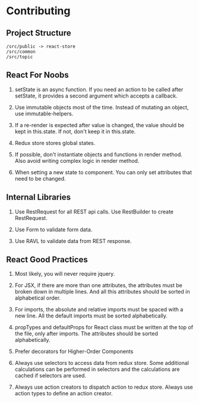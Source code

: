 # Contributing

## Project Structure

```
/src/public -> react-store
/src/common
/src/topic
```

## React For Noobs

1. setState is an async function. If you need an action to be called after setState, it provides a second argument which accepts a callback.

2. Use immutable objects most of the time. Instead of mutating an object, use immutable-helpers.

3. If a re-render is expected after value is changed, the value should be kept in this.state. If not, don't keep it in this.state.

4. Redux store stores global states.

5. If possible, don't instantiate objects and functions in render method. Also avoid writing complex logic in render method.

6. When setting a new state to component. You can only set attributes that need to be changed.

## Internal Libraries

1. Use RestRequest for all REST api calls. Use RestBuilder to create RestRequest.

2. Use Form to validate form data.

3. Use RAVL to validate data from REST response.

## React Good Practices

1. Most likely, you will never require jquery.

2. For JSX, if there are more than one attributes, the attributes must be broken down in multiple lines. And all this attributes should be sorted in alphabetical order.

3. For imports, the absolute and relative imports must be spaced with a new line. All the default imports must be sorted alphabetically.

4. propTypes and defaultProps for React class must be written at the top of the file, only after imports. The attributes should be sorted alphabetically.

5. Prefer decorators for Higher-Order Components

6. Always use selectors to access data from redux store. Some additional calculations can be performed in selectors and the calculations are cached if selectors are used.

7. Always use action creators to dispatch action to redux store. Always use action types to define an action creator.
